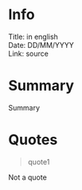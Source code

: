 # Info
Title: in english  
Date: DD/MM/YYYY  
Link:  source

# Summary

Summary

# Quotes

> quote1    

Not a quote
